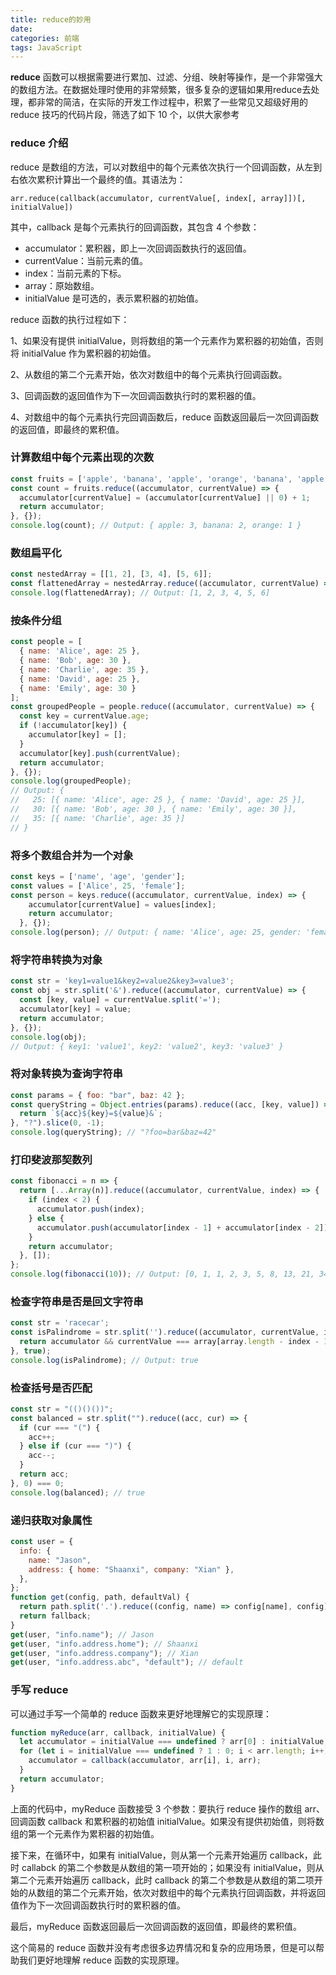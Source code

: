 ```yaml
---
title: reduce的妙用
date: 
categories: 前端
tags: JavaScript
---
```


**reduce** 函数可以根据需要进行累加、过滤、分组、映射等操作，是一个非常强大的数组方法。在数据处理时使用的非常频繁，很多复杂的逻辑如果用reduce去处理，都非常的简洁，在实际的开发工作过程中，积累了一些常见又超级好用的 reduce 技巧的代码片段，筛选了如下 10 个，以供大家参考

### reduce 介绍

reduce 是数组的方法，可以对数组中的每个元素依次执行一个回调函数，从左到右依次累积计算出一个最终的值。其语法为：
```
arr.reduce(callback(accumulator, currentValue[, index[, array]])[, initialValue])
```

其中，callback 是每个元素执行的回调函数，其包含 4 个参数：

- accumulator：累积器，即上一次回调函数执行的返回值。
- currentValue：当前元素的值。
- index：当前元素的下标。
- array：原始数组。
- initialValue 是可选的，表示累积器的初始值。

reduce 函数的执行过程如下：

1、如果没有提供 initialValue，则将数组的第一个元素作为累积器的初始值，否则将 initialValue 作为累积器的初始值。

2、从数组的第二个元素开始，依次对数组中的每个元素执行回调函数。

3、回调函数的返回值作为下一次回调函数执行时的累积器的值。

4、对数组中的每个元素执行完回调函数后，reduce 函数返回最后一次回调函数的返回值，即最终的累积值。

### 计算数组中每个元素出现的次数
```js
const fruits = ['apple', 'banana', 'apple', 'orange', 'banana', 'apple'];
const count = fruits.reduce((accumulator, currentValue) => {
  accumulator[currentValue] = (accumulator[currentValue] || 0) + 1;
  return accumulator;
}, {});
console.log(count); // Output: { apple: 3, banana: 2, orange: 1 }
```

### 数组扁平化

```js
const nestedArray = [[1, 2], [3, 4], [5, 6]];
const flattenedArray = nestedArray.reduce((accumulator, currentValue) => accumulator.concat(currentValue), []);
console.log(flattenedArray); // Output: [1, 2, 3, 4, 5, 6]
```
### 按条件分组

```js
const people = [
  { name: 'Alice', age: 25 },
  { name: 'Bob', age: 30 },
  { name: 'Charlie', age: 35 },
  { name: 'David', age: 25 },
  { name: 'Emily', age: 30 }
];
const groupedPeople = people.reduce((accumulator, currentValue) => {
  const key = currentValue.age;
  if (!accumulator[key]) {
    accumulator[key] = [];
  }
  accumulator[key].push(currentValue);
  return accumulator;
}, {});
console.log(groupedPeople);
// Output: {
//   25: [{ name: 'Alice', age: 25 }, { name: 'David', age: 25 }],
//   30: [{ name: 'Bob', age: 30 }, { name: 'Emily', age: 30 }],
//   35: [{ name: 'Charlie', age: 35 }]
// }
```
### 将多个数组合并为一个对象

```js
const keys = ['name', 'age', 'gender'];
const values = ['Alice', 25, 'female'];
const person = keys.reduce((accumulator, currentValue, index) => {
    accumulator[currentValue] = values[index];
    return accumulator;
  }, {});
console.log(person); // Output: { name: 'Alice', age: 25, gender: 'female' }
```
### 将字符串转换为对象

```js
const str = 'key1=value1&key2=value2&key3=value3';
const obj = str.split('&').reduce((accumulator, currentValue) => {
  const [key, value] = currentValue.split('=');
  accumulator[key] = value;
  return accumulator;
}, {});
console.log(obj); 
// Output: { key1: 'value1', key2: 'value2', key3: 'value3' }
```
### 将对象转换为查询字符串
```js
const params = { foo: "bar", baz: 42 };
const queryString = Object.entries(params).reduce((acc, [key, value]) => {
  return `${acc}${key}=${value}&`;
}, "?").slice(0, -1);
console.log(queryString); // "?foo=bar&baz=42"
```
### 打印斐波那契数列
```js
const fibonacci = n => {
  return [...Array(n)].reduce((accumulator, currentValue, index) => {
    if (index < 2) {
      accumulator.push(index);
    } else {
      accumulator.push(accumulator[index - 1] + accumulator[index - 2]);
    }
    return accumulator;
  }, []);
};
console.log(fibonacci(10)); // Output: [0, 1, 1, 2, 3, 5, 8, 13, 21, 34]
```
### 检查字符串是否是回文字符串

```js
const str = 'racecar';
const isPalindrome = str.split('').reduce((accumulator, currentValue, index, array) => {
  return accumulator && currentValue === array[array.length - index - 1];
}, true);
console.log(isPalindrome); // Output: true

```
### 检查括号是否匹配
```js
const str = "(()()())";
const balanced = str.split("").reduce((acc, cur) => {
  if (cur === "(") {
    acc++;
  } else if (cur === ")") {
    acc--;
  }
  return acc;
}, 0) === 0;
console.log(balanced); // true

```
### 递归获取对象属性
```js
const user = {
  info: {
    name: "Jason",
    address: { home: "Shaanxi", company: "Xian" },
  },
};
function get(config, path, defaultVal) {
  return path.split('.').reduce((config, name) => config[name], config) || defaultVal;
  return fallback;
}
get(user, "info.name"); // Jason
get(user, "info.address.home"); // Shaanxi
get(user, "info.address.company"); // Xian
get(user, "info.address.abc", "default"); // default

```
### 手写 reduce
可以通过手写一个简单的 reduce 函数来更好地理解它的实现原理：
```js
function myReduce(arr, callback, initialValue) {
  let accumulator = initialValue === undefined ? arr[0] : initialValue;
  for (let i = initialValue === undefined ? 1 : 0; i < arr.length; i++) {
    accumulator = callback(accumulator, arr[i], i, arr);
  }
  return accumulator;
}
```
上面的代码中，myReduce 函数接受 3 个参数：要执行 reduce 操作的数组 arr、回调函数 callback 和累积器的初始值 initialValue。如果没有提供初始值，则将数组的第一个元素作为累积器的初始值。

接下来，在循环中，如果有 initialValue，则从第一个元素开始遍历 callback，此时 callabck 的第二个参数是从数组的第一项开始的；如果没有 initialValue，则从第二个元素开始遍历 callback，此时 callback 的第二个参数是从数组的第二项开始的从数组的第二个元素开始，依次对数组中的每个元素执行回调函数，并将返回值作为下一次回调函数执行时的累积器的值。

最后，myReduce 函数返回最后一次回调函数的返回值，即最终的累积值。

这个简易的 reduce 函数并没有考虑很多边界情况和复杂的应用场景，但是可以帮助我们更好地理解 reduce 函数的实现原理。